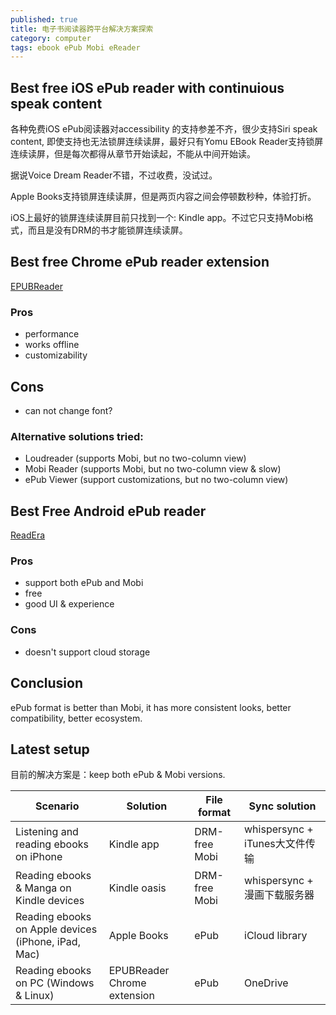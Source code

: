 ```yaml
---
published: true
title: 电子书阅读器跨平台解决方案探索
category: computer
tags: ebook ePub Mobi eReader
---
```

## Best free iOS ePub reader with continuious speak content

各种免费iOS ePub阅读器对accessibility 的支持参差不齐，很少支持Siri speak content, 即使支持也无法锁屏连续读屏，最好只有Yomu EBook Reader支持锁屏连续读屏，但是每次都得从章节开始读起，不能从中间开始读。

据说Voice Dream Reader不错，不过收费，没试过。

Apple Books支持锁屏连续读屏，但是两页内容之间会停顿数秒种，体验打折。

iOS上最好的锁屏连续读屏目前只找到一个: Kindle app。不过它只支持Mobi格式，而且是没有DRM的书才能锁屏连续读屏。

## Best free Chrome ePub reader extension

[EPUBReader](https://chrome.google.com/webstore/detail/epubreader/jhhclmfgfllimlhabjkgkeebkbiadflb?hl=en)

### Pros

- performance
- works offline
- customizability

## Cons

- can not change font?

### Alternative solutions tried:

- Loudreader (supports Mobi, but no two-column view)
- Mobi Reader (supports Mobi, but no two-column view & slow)
- ePub Viewer (support customizations, but no two-column view)

## Best Free Android ePub reader

[ReadEra](https://play.google.com/store/apps/details?id=org.readera&hl=en_US&gl=US)

### Pros

- support both ePub and Mobi
- free
- good UI & experience

### Cons

- doesn't support cloud storage

## Conclusion

ePub format is better than Mobi, it has more consistent looks, better compatibility, better ecosystem.

## Latest setup

目前的解决方案是：keep both ePub & Mobi versions.

| Scenario                                            | Solution                    | File format   | Sync solution                  |
| --------------------------------------------------- | --------------------------- | ------------- | ------------------------------ |
| Listening and reading ebooks on iPhone              | Kindle app                  | DRM-free Mobi | whispersync + iTunes大文件传输 |
| Reading ebooks & Manga on Kindle devices            | Kindle oasis                | DRM-free Mobi | whispersync + 漫画下载服务器   |
| Reading ebooks on Apple devices (iPhone, iPad, Mac) | Apple Books                 | ePub          | iCloud library                 |
| Reading ebooks on PC (Windows & Linux)              | EPUBReader Chrome extension | ePub          | OneDrive                       |
